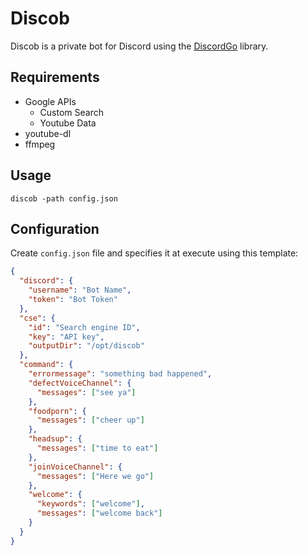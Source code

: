 # Discob

Discob is a private bot for Discord using the [DiscordGo](https://github.com/bwmarrin/discordgo) library.

## Requirements

- Google APIs
  - Custom Search
  - Youtube Data
- youtube-dl
- ffmpeg

## Usage

```console
discob -path config.json
```

## Configuration

Create `config.json` file and specifies it at execute using this template:

```json
{
  "discord": {
    "username": "Bot Name",
    "token": "Bot Token"
  },
  "cse": {
    "id": "Search engine ID",
    "key": "API key",
    "outputDir": "/opt/discob"
  },
  "command": {
    "errormessage": "something bad happened",
    "defectVoiceChannel": {
      "messages": ["see ya"]
    },
    "foodporn": {
      "messages": ["cheer up"]
    },
    "headsup": {
      "messages": ["time to eat"]
    },
    "joinVoiceChannel": {
      "messages": ["Here we go"]
    },
    "welcome": {
      "keywords": ["welcome"],
      "messages": ["welcome back"]
    }
  }
}
```
